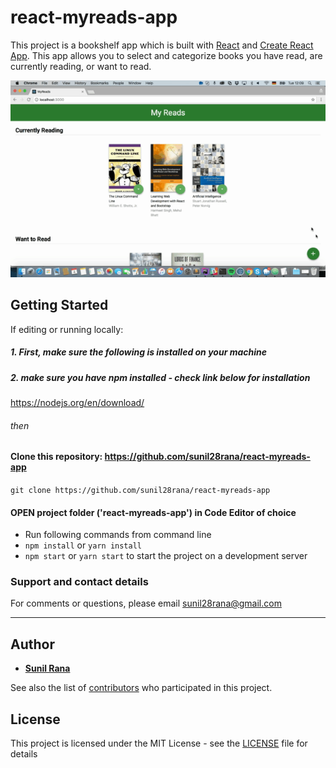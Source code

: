# react-myreads-app

This project is a bookshelf app which is built with [React](https://reactjs.org/) and [Create React App](https://reactjs.org/). This app allows you to select and categorize books you have read, are currently reading, or want to read. 

<p align='center'>
<img src='https://github.com/sunil28rana/react-myreads-app/blob/master/src/img/project.gif' width='600' alt='react-myreads-app'>
</p>

## Getting Started

If editing or running locally:

##### 1. First, make sure the following is installed on your machine

##### 2. make sure you have npm installed - check link below for installation

https://nodejs.org/en/download/

###### then

#### Clone this repository: https://github.com/sunil28rana/react-myreads-app

```git clone https://github.com/sunil28rana/react-myreads-app```

#### OPEN project folder ('react-myreads-app') in Code Editor of choice

* Run following commands from command line
* ```npm install``` or ```yarn install```
* ```npm start``` or ```yarn start``` to start the project on a development server


### **Support and contact details**

For comments or questions, please email sunil28rana@gmail.com

----

## Author

* **[Sunil Rana](https://github.com/sunil28rana)**

See also the list of [contributors](https://github.com/sunil28rana/react-myreads-app/graphs/contributors) who participated in this project.

## License

This project is licensed under the MIT License - see the [LICENSE](LICENSE) file for details


